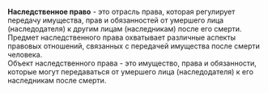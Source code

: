 **Наследственное право** - это отрасль права, которая регулирует передачу имущества, прав и обязанностей от умершего лица (наследодателя) к другим лицам (наследникам) после его смерти.  
Предмет наследственного права охватывает различные аспекты правовых отношений, связанных с передачей имущества после смерти человека.  
Объект наследственного права - это имущество, права и обязанности, которые могут передаваться от умершего лица (наследодателя) к его наследникам после смерти.  